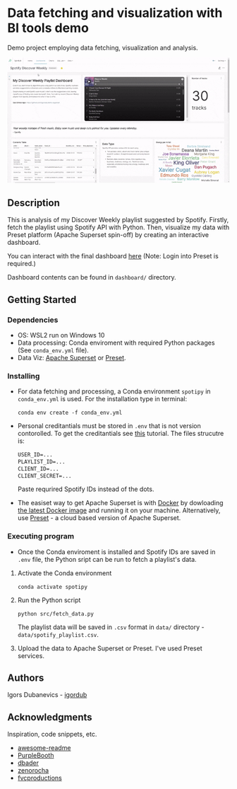 # Data fetching and visualization with BI tools demo
Demo project employing data fetching, visualization and analysis.

![Dashboard Demo](img/preset_demo.gif)

## Description

This is analysis of my Discover Weekly playlist suggested by Spotify.
Firstly, fetch the playlist using Spotify API with Python. Then, visualize my data with Preset platform (Apache Superset spin-off) by creating an interactive dashboard.

You can interact with the final dashboard [here](https://7ca886a3.us2a.app.preset.io:443/r/1) (Note: Login into Preset is required.)

Dashboard contents can be found in `dashboard/` directory.

## Getting Started

### Dependencies

* OS: WSL2 run on Windows 10
* Data processing: Conda enviroment with required Python packages (See `conda_env.yml` file).
* Data Viz: [Apache Superset](https://github.com/apache/superset) or [Preset](https://preset.io/).

### Installing

* For data fetching and processing, a Conda environment `spotipy` in `conda_env.yml` is used. For the installation type in terminal:
    ```
    conda env create -f conda_env.yml
    ```

* Personal creditantials must be stored in `.env` that is not version contorolled. To get the creditantials see [this](https://blog.devgenius.io/explore-your-favorite-music-data-with-spotify-api-2510a635947c) tutorial. The files strucutre is:
    ```
    USER_ID=...
    PLAYLIST_ID=...
    CLIENT_ID=...
    CLIENT_SECRET=...
    ```
    Paste requrired Spotify IDs instead of the dots.

* The easiset way to get Apache Superset is with [Docker](https://docker.com/) by dowloading [the latest Docker image](https://hub.docker.com/r/apache/superset) and running it on your machine. Alternatively, use [Preset](https://preset.io/) - a cloud based version of Apache Superset.


### Executing program

* Once the Conda enviroment is installed and Spotify IDs are saved in `.env` file, the Python sript can be run to fetch a playlist's data.

1. Activate the Conda environment
    ```
    conda activate spotipy
    ```
2. Run the Python script
    ```
    python src/fetch_data.py
    ```
    The playlist data will be saved in `.csv` format in `data/` directory - `data/spotify_playlist.csv`.

3. Upload the data to Apache Superset or Preset. I've used Preset services.

## Authors

Igors Dubanevics - [igordub](https://github.com/igordub)


## Acknowledgments

Inspiration, code snippets, etc.
* [awesome-readme](https://github.com/matiassingers/awesome-readme)
* [PurpleBooth](https://gist.github.com/PurpleBooth/109311bb0361f32d87a2)
* [dbader](https://github.com/dbader/readme-template)
* [zenorocha](https://gist.github.com/zenorocha/4526327)
* [fvcproductions](https://gist.github.com/fvcproductions/1bfc2d4aecb01a834b46)